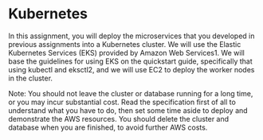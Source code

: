 # Kubernetes
In this assignment, you will deploy the microservices that you developed in previous assignments into a Kubernetes cluster. We will use the Elastic Kubernetes Services (EKS) provided by Amazon Web Services1. We will base the guidelines for using EKS on the quickstart guide, specifically that using kubectl and eksctl2, and we will use EC2 to deploy the worker nodes in the cluster.

Note: You should not leave the cluster or database running for a long time, or you may incur substantial cost.  Read the specification first of all to understand what you have to do, then set some time aside to deploy and demonstrate the AWS resources.  You should delete the cluster and database when you are finished, to avoid further AWS costs.
